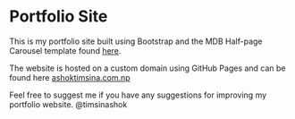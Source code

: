# Portfolio Site

This is my portfolio site built using Bootstrap and the MDB Half-page Carousel template found [here](https://mdbootstrap.com/freebies/carousel-half-cover/). 

The website is hosted on a custom domain using GitHub Pages and can be found here [ashoktimsina.com.np]()

Feel free to suggest me if you have any suggestions for improving my portfolio website. 
@timsinashok

